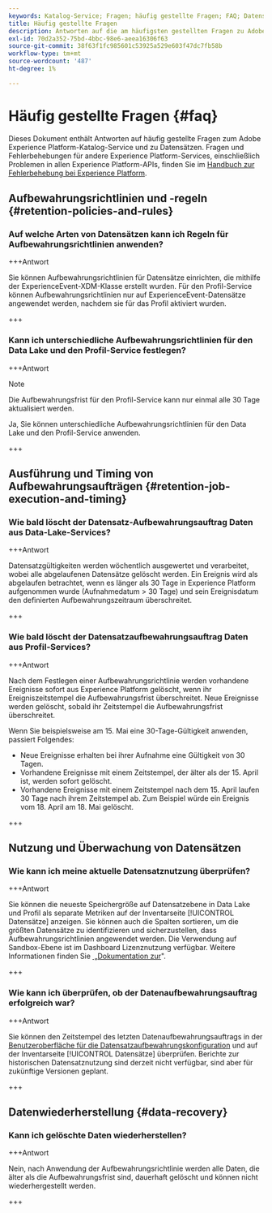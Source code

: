 ```yaml
---
keywords: Katalog-Service; Fragen; häufig gestellte Fragen; FAQ; Datensätze FAQ
title: Häufig gestellte Fragen
description: Antworten auf die am häufigsten gestellten Fragen zu Adobe Experience Platform Catalog Service und Datensätzen.
exl-id: 70d2a352-75bd-4bbc-98e6-aeea16306f63
source-git-commit: 38f63f1fc985601c53925a529e603f47dc7fb58b
workflow-type: tm+mt
source-wordcount: '487'
ht-degree: 1%

---
```


# Häufig gestellte Fragen {#faq}

Dieses Dokument enthält Antworten auf häufig gestellte Fragen zum Adobe Experience Platform-Katalog-Service und zu Datensätzen. Fragen und Fehlerbehebungen für andere Experience Platform-Services, einschließlich Problemen in allen Experience Platform-APIs, finden Sie im [Handbuch zur Fehlerbehebung bei Experience Platform](../landing/troubleshooting.md).

## Aufbewahrungsrichtlinien und -regeln {#retention-policies-and-rules}

### Auf welche Arten von Datensätzen kann ich Regeln für Aufbewahrungsrichtlinien anwenden?

+++Antwort

Sie können Aufbewahrungsrichtlinien für Datensätze einrichten, die mithilfe der ExperienceEvent-XDM-Klasse erstellt wurden. Für den Profil-Service können Aufbewahrungsrichtlinien nur auf ExperienceEvent-Datensätze angewendet werden, nachdem sie für das Profil aktiviert wurden.

+++

### Kann ich unterschiedliche Aufbewahrungsrichtlinien für den Data Lake und den Profil-Service festlegen?

+++Antwort

>[!NOTE]
>
>Die Aufbewahrungsfrist für den Profil-Service kann nur einmal alle 30 Tage aktualisiert werden.

Ja, Sie können unterschiedliche Aufbewahrungsrichtlinien für den Data Lake und den Profil-Service anwenden.

+++

## Ausführung und Timing von Aufbewahrungsaufträgen {#retention-job-execution-and-timing}

### Wie bald löscht der Datensatz-Aufbewahrungsauftrag Daten aus Data-Lake-Services?

+++Antwort

Datensatzgültigkeiten werden wöchentlich ausgewertet und verarbeitet, wobei alle abgelaufenen Datensätze gelöscht werden. Ein Ereignis wird als abgelaufen betrachtet, wenn es länger als 30 Tage in Experience Platform aufgenommen wurde (Aufnahmedatum > 30 Tage) und sein Ereignisdatum den definierten Aufbewahrungszeitraum überschreitet.

+++

### Wie bald löscht der Datensatzaufbewahrungsauftrag Daten aus Profil-Services?

+++Antwort

Nach dem Festlegen einer Aufbewahrungsrichtlinie werden vorhandene Ereignisse sofort aus Experience Platform gelöscht, wenn ihr Ereigniszeitstempel die Aufbewahrungsfrist überschreitet. Neue Ereignisse werden gelöscht, sobald ihr Zeitstempel die Aufbewahrungsfrist überschreitet.

Wenn Sie beispielsweise am 15. Mai eine 30-Tage-Gültigkeit anwenden, passiert Folgendes:

- Neue Ereignisse erhalten bei ihrer Aufnahme eine Gültigkeit von 30 Tagen.
- Vorhandene Ereignisse mit einem Zeitstempel, der älter als der 15. April ist, werden sofort gelöscht.
- Vorhandene Ereignisse mit einem Zeitstempel nach dem 15. April laufen 30 Tage nach ihrem Zeitstempel ab. Zum Beispiel würde ein Ereignis vom 18. April am 18. Mai gelöscht.

+++

## Nutzung und Überwachung von Datensätzen

### Wie kann ich meine aktuelle Datensatznutzung überprüfen?

+++Antwort

Sie können die neueste Speichergröße auf Datensatzebene in Data Lake und Profil als separate Metriken auf der Inventarseite [!UICONTROL Datensätze] anzeigen. Sie können auch die Spalten sortieren, um die größten Datensätze zu identifizieren und sicherzustellen, dass Aufbewahrungsrichtlinien angewendet werden. Die Verwendung auf Sandbox-Ebene ist im Dashboard Lizenznutzung verfügbar. Weitere Informationen finden Sie [&#x200B; „Dokumentation zur &#x200B;](../dashboards/guides/license-usage.md)&quot;.

+++

### Wie kann ich überprüfen, ob der Datenaufbewahrungsauftrag erfolgreich war?

+++Antwort

Sie können den Zeitstempel des letzten Datenaufbewahrungsauftrags in der [Benutzeroberfläche für die Datensatzaufbewahrungskonfiguration](./datasets/user-guide.md#data-retention-policy) und auf der Inventarseite [!UICONTROL Datensätze] überprüfen. Berichte zur historischen Datensatznutzung sind derzeit nicht verfügbar, sind aber für zukünftige Versionen geplant.

+++

## Datenwiederherstellung {#data-recovery}

### Kann ich gelöschte Daten wiederherstellen?

+++Antwort

Nein, nach Anwendung der Aufbewahrungsrichtlinie werden alle Daten, die älter als die Aufbewahrungsfrist sind, dauerhaft gelöscht und können nicht wiederhergestellt werden.

+++
